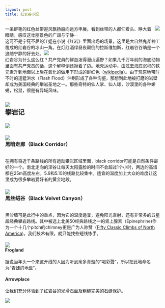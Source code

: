 ```yaml
---
layout: post
title: 红岩谷小記
---
```

<p><img  src="/content/images/2014nevada/redyan.jpg" style="float: right;" ></p>
<p>一条鲜艳的红色丝带迎风飘扬般向远方申展，看到丝带的人都仰着头、睁大着眼睛，感叹这壮丽景色的广阔与宁静···<br>这可不是宁死不屈的江姐在小说《红岩》里面出场的场景，这里是大自然鬼斧神工凿成的红岩谷的冰山一角。在灯红酒绿昼夜颠倒的拉斯维加斯，红岩谷谷确是一个追随宁静的好去处。<img  src="/content/images/2014nevada/redrockfloor.jpg" ><br>红岩谷为什么这么红？共产党員的鲜血泼得漫山遍野？如果几千万年前的海底动物里面有共产党员的话，这个解释倒还擦着了边。地壳运动中，由过去海底沉积的铁元素升到地面以上后在氧化的做用下形成的鲜红色（<a href="http://en.wikipedia.org/wiki/Red_Rock_Canyon_National_Conservation_Area" target="_blank">wikipedia</a>）。由于荒原地带时不时的迅猛洪水（Flash Flood）沖刷形成了各种沟壑，那想到此地被打磨的岩壁却成为美国经典的攀岩圣地之一。那些奇特的仙人掌、仙人球，沙漠里的各种蜥蜴，松鼠，很是有异域风味。</p>
<h2><img  src="/content/images/2014nevada/sdc13464.jpg" ><br>攀岩记</h2>
<h3><img  src="/content/images/2014nevada/sdc13496.jpg" ></h3>
<h3><img  src="/content/images/2014nevada/sdc13498.jpg" ><br>黑暗走廊（Black Corridor）</h3>
<p><br>在拥有将近千条路线的所有运动攀岩区域里面，black corridor可能是自然条件最好的一个。南北走向的深谷让每天太阳露脸的时间不会超过1个小时，两边的高墙都在25m高度左右，5.9和5.10的线路比较集中。适宜的温度加上大众的难度让这里成为很多攀岩爱好者的黄金地段。</p>
<h3><img  src="/content/images/2014nevada/sdc13414.jpg" ><br>黑丝绒谷（Black Velvet Canyon）</h3>
<p><br>黑沙墙可是此行中的重点，因为它的温度适宜，避免阳光直射，还有非常多的五星超经典攀岩路线。其中被选上北美50经典路线之一的肾上腺素（Epinephrine)作为一个十几个pitch的chimney更是广为人称赞（<a href="http://en.wikipedia.org/wiki/Fifty_Classic_Climbs_of_North_America" target="_blank">Fifty Classic Climbs of North America</a>)。我们技术有限，就只能找些短线练手。</p>
<h4><img  src="/content/images/2014nevada/sdc13417.jpg" ><br>Frogland</h4>
<p>据说当年头一个来这开线的人因为听到衆多青蛙的“喝彩聲”，所以把此地命名为“青蛙的地盘”。</p>
<h4>Arrowplace</h4>
<p>让我们充分体验到了红岩谷的光滑石面及粗糙完美的石缝保护。</p>
<p><img  src="/content/images/2014nevada/sdc13440.jpg" ></p>